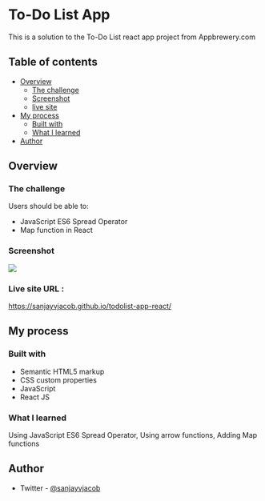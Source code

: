 # To-Do List App

This is a solution to the To-Do List react app project from Appbrewery.com

## Table of contents

- [Overview](#overview)
  - [The challenge](#the-challenge)
  - [Screenshot](#screenshot)
  - [live site](#livesite)
- [My process](#my-process)
  - [Built with](#built-with)
  - [What I learned](#what-i-learned)
- [Author](#author)

## Overview

### The challenge

Users should be able to:

- JavaScript ES6 Spread Operator
- Map function in React

### Screenshot

![](./Screenshot.png)

### Live site URL :

https://sanjayvjacob.github.io/todolist-app-react/

## My process

### Built with

- Semantic HTML5 markup
- CSS custom properties
- JavaScript
- React JS

### What I learned

Using JavaScript ES6 Spread Operator, Using arrow functions, Adding Map functions

## Author

- Twitter - [@sanjayvjacob](https://www.twitter.com/sanjayvjacob)
